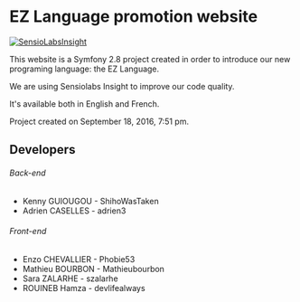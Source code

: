 EZ Language promotion website
==========

[![SensioLabsInsight](https://insight.sensiolabs.com/projects/4c050077-21b7-441e-b15b-56bed59cd8ea/big.png)](https://insight.sensiolabs.com/projects/4c050077-21b7-441e-b15b-56bed59cd8ea)

This website is a Symfony 2.8 project created in order to introduce our new programing language: the EZ Language.

We are using Sensiolabs Insight to improve our code quality.

It's available both in English and French.

Project created on September 18, 2016, 7:51 pm.

Developers
------
###### Back-end
* Kenny GUIOUGOU  - ShihoWasTaken
* Adrien CASELLES - adrien3

###### Front-end
* Enzo CHEVALLIER - Phobie53
* Mathieu BOURBON - Mathieubourbon
* Sara ZALARHE    - szalarhe
* ROUINEB Hamza   - devlifealways

